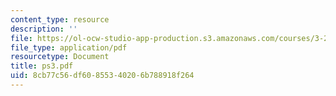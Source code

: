 ```yaml
---
content_type: resource
description: ''
file: https://ol-ocw-studio-app-production.s3.amazonaws.com/courses/3-20-materials-at-equilibrium-sma-5111-fall-2003/8cb77c56df60855340206b788918f264_ps3.pdf
file_type: application/pdf
resourcetype: Document
title: ps3.pdf
uid: 8cb77c56-df60-8553-4020-6b788918f264
---
```

